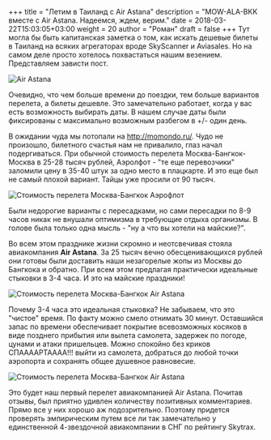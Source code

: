 +++
title = "Летим в Таиланд с Air Astana"
description = "MOW-ALA-BKK вместе с Air Astana. Надеемся, ждем, верим."
date = 2018-03-22T15:03:05+03:00
weight = 20
author = "Роман"
draft = false
+++
Тут могла бы быть капитанская заметка о том, как искать дешевые билеты в Таиланд на всяких агрегаторах вроде SkyScanner и Aviasales. Но на самом деле просто хотелось похвастаться нашим везением. Представляем зависти пост.

![Air Astana](/images/posts/airastana-crew.jpg)

Очевидно, что чем больше времени до поездки, тем больше вариантов перелета, а билеты дешевле. Это замечательно работает, когда у вас есть возможность выбирать даты. В нашем случае даты были фиксированы с максимально возможным разбегом в +/- один день.

В ожидании чуда мы потопали на http://momondo.ru/. Чудо не произошло, билетного счастья нам не привалило, глаз начал подергиваться. При обычной стоимость перелета Москва-Бангкок-Москва в 25-28 тысяч рублей, Аэролфот - "те еще перевозчики" заломили цену в 35-40 штук за одно место в плацкарте. И это еще был не самый плохой вариант.  Тайцы уже просили от 90 тысяч.

![Стоимость перелета Москва-Бангкок Аэрофлот](/images/posts/afl-mow-bkk-momondo.png)

Были недорогие варианты с пересадками, но сами пересадки по 8-9 часов никак не внушали оптимизма в требующие отдыха организмы. В голове была только одна мысль - "ну а что вы хотели на майские?".

Во всем этом празднике жизни скромно и неотсвечивая стояла авиакомпания **Air Astana**. За 25 тысяч вечно обесценивающихся рублей они готовы были доставить наши незагорелые жопы из Москвы до Бангкока и обратно. При всем этом предлагая практически идеальные стыковки в 3-4 часа. И это на майские праздники!

![Стоимость перелета Москва-Бангкок Air Astana](/images/posts/airastana-mow-bkk-momondo.png)

Почему 3-4 часа это идеальная стыковка? Не забываем, что это "чистое" время. По факту можно смело отнимать 30 минут.  Оставшийся запас по времени обеспечивает покрытие всевозможных косяков в виде позднего прибытия или вылета  самолета, задержек по погоде, цунами и атаки пришельцев. Можно спокойно без криков СПААААРТАААА!!! выйти из самолета, добраться до любой точки аэропорта и сохранять общее душевное равновесие.

![Стоимость перелета Москва-Бангкок Air Astana](/images/posts/airastana-people.jpg)

Это будет наш первый перелет авиакомпанией Air Astana. Почитав отзывы, был приятно удивлен количеству позитивных комментариев. Прямо все у них хорошо аж подозрительно. Поэтому придется проверять эмпирическим путем все ли так замечательно у единственной 4-звездочной авиакомпании в СНГ по рейтингу Skytrax.
